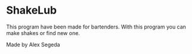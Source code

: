 # ShakeLub
This program have been made for bartenders.
With this program you can make shakes or find new one.


Made by Alex Segeda 
